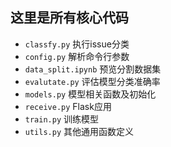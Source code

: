 ## 这里是所有核心代码
- `classfy.py` 执行issue分类
- `config.py` 解析命令行参数
-  `data_split.ipynb` 预览分割数据集
-  `evalutate.py` 评估模型分类准确率
-  `models.py` 模型相关函数及初始化
-  `receive.py` Flask应用
-  `train.py` 训练模型
-  `utils.py` 其他通用函数定义
